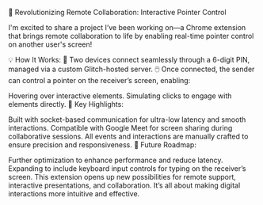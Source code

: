 🚀 Revolutionizing Remote Collaboration: Interactive Pointer Control

I'm excited to share a project I’ve been working on—a Chrome extension that brings remote collaboration to life by enabling real-time pointer control on another user's screen!

💡 How It Works:
🔗 Two devices connect seamlessly through a 6-digit PIN, managed via a custom Glitch-hosted server.
🖱️ Once connected, the sender can control a pointer on the receiver’s screen, enabling:

Hovering over interactive elements.
Simulating clicks to engage with elements directly.
📡 Key Highlights:

Built with socket-based communication for ultra-low latency and smooth interactions.
Compatible with Google Meet for screen sharing during collaborative sessions.
All events and interactions are manually crafted to ensure precision and responsiveness.
🌟 Future Roadmap:

Further optimization to enhance performance and reduce latency.
Expanding to include keyboard input controls for typing on the receiver’s screen.
This extension opens up new possibilities for remote support, interactive presentations, and collaboration. It’s all about making digital interactions more intuitive and effective.
